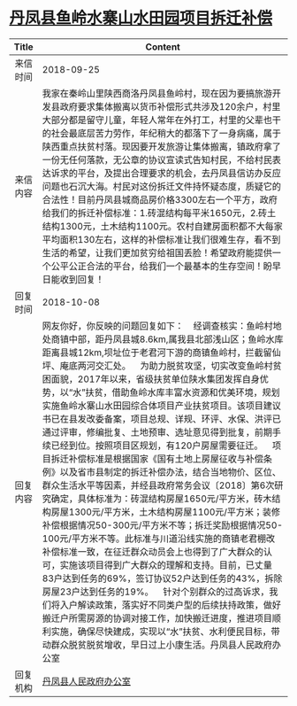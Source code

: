 # [丹凤县鱼岭水寨山水田园项目拆迁补偿](http://www.shangluo.gov.cn/zmhd/ldxxxx.jsp?urltype=leadermail.LeaderMailContentUrl&wbtreeid=1112&leadermailid=4930)

| Title |                                                                                                                                                                                                                                                                                                                                                                 Content                                                                                                                                                                                                                                                                                                                                                                 |
|:-----:|-----------------------------------------------------------------------------------------------------------------------------------------------------------------------------------------------------------------------------------------------------------------------------------------------------------------------------------------------------------------------------------------------------------------------------------------------------------------------------------------------------------------------------------------------------------------------------------------------------------------------------------------------------------------------------------------------------------------------------------------|
| 来信时间  | 2018-09-25                                                                                                                                                                                                                                                                                                                                                                                                                                                                                                                                                                                                                                                                                                                              |
| 来信内容  | 我家在秦岭山里陕西商洛丹凤县鱼岭村，现在因为要搞旅游开发县政府要求集体搬离以货币补偿形式共涉及120余户，村里大部分都是留守儿童，年轻人常年在外打工，村里的父辈也干的社会最底层苦力劳作，年纪稍大的都落下了一身病痛，属于陕西重点扶贫村落。现因要开发旅游让集体搬离，镇政府拿了一份无任何落款，无公章的协议宣读式告知村民，不给村民表达诉求的平台，及提出合理要求的机会，去丹凤县信访办反应问题也石沉大海。村民对这份拆迁文件持怀疑态度，质疑它的合法性！目前丹凤县城商品房价格3300左右一个平方，政府给我们的拆迁补偿标准：1.砖混结构每平米1650元，2.砖土结构1300元，土木结构1100元。农村自建房面积都不大每家平均面积130左右，这样的补偿标准让我们很难生存，看不到生活的希望，让我们更加贫穷给祖国丢脸！希望政府能提供一个公平公正合法的平台，给我们一个最基本的生存空间！盼早日能收到回复！                                                                                                                                                                                                                                                                                                                              |
| 回复时间  | 2018-10-08                                                                                                                                                                                                                                                                                                                                                                                                                                                                                                                                                                                                                                                                                                                              |
| 回复内容  | 网友你好，你反映的问题回复如下：    经调查核实：鱼岭村地处商镇中部，距丹凤县城8.6km,属我县北部浅山区；鱼岭水库距离县城12km,坝址位于老君河下游的商镇鱼岭村，拦截留仙坪、庵底两河交汇处。    为助力脱贫攻坚，切实改变鱼岭村贫困面貌，2017年以来，省级扶贫单位陕水集团发挥自身优势，以“水”扶贫，借助鱼岭水库丰富水资源和优美环境，规划实施鱼岭水寨山水田园综合体项目产业扶贫项目。该项目建议书已在县发改委备案，项目总规、详规、环评、水保、洪评已通过评审，修编批复、土地预审、选址意见得到批复，前期手续已经到位。按照项目区规划，有120户房屋需要征迁。    项目拆迁补偿标准是根据国家《国有土地上房屋征收与补偿条例》以及省市县制定的拆迁补偿办法，结合当地物价、区位、群众生活水平等因素，并经县政府常务会议〔2018〕第6次研究确定，具体标准为：砖混结构房屋1650元/平方米，砖木结构房屋1300元/平方米，土木结构房屋1100元/平方米；装修补偿根据情况50-300元/平方米不等；拆迁奖励根据情况50-100元/平方米不等。此标准与川道沿线实施的商镇老君棚改补偿标准一致，在征迁群众动员会上也得到了广大群众的认可，实施该项目得到广大群众的理解和支持。目前，已丈量83户达到任务的69%，签订协议52户达到任务的43%，拆除房屋23户达到任务的19%。    针对个别群众的过高诉求，我们将入户解读政策，落实好不同类户型的后续扶持政策，做好搬迁户所需房源的协调对接工作，加快搬迁进度，推进项目顺利实施，确保尽快建成，实现以“水”扶贫、水利便民目标，带动群众脱贫脱贫增收，早日过上小康生活。丹凤县人民政府办公室 |
| 回复机构  | [丹凤县人民政府办公室](../../category/agencies/丹凤县人民政府办公室.md)                                                                                                                                                                                                                                                                                                                                                                                                                                                                                                                                                                                                                                                                                     |